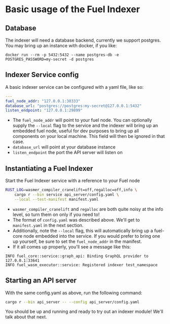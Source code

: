 # Basic usage of the Fuel Indexer

## Database

The indexer will need a database backend, currently we support postgres. You may bring up an instance with docker, if you like:

`docker run --rm -p 5432:5432 --name postgres-db -e POSTGRES_PASSWORD=my-secret -d postgres`

## Indexer Service config

A basic indexer service can be configured with a yaml file, like so:

```yaml
---
fuel_node_addr: "127.0.0.1:30333"
database_url: "postgres://postgres:my-secret@127.0.0.1:5432"
listen_endpoint: "127.0.0.1:29899"
```

- The `fuel_node_addr` will point to your fuel node. You can optionally supply the `--local` flag to the service and the indexer will bring up an embedded fuel node, useful for dev purposes to bring up all components on your local machine. This field will then be ignored in that case.
- `database_url` will point at your database instance
- `listen_endpoint` the port the API server will listen on

## Instantiating a Fuel Indexer

Start the Fuel Indexer service with a reference to your Fuel node

```bash
RUST_LOG=wasmer_compiler_cranelift=off,regalloc=off,info \
    cargo r --bin service api_server/config.yaml \
    --local --test-manifest manifest.yaml
```

- `wasmer_compiler_cranelift` and `regalloc` are both quite noisy at the info level, so turn them on only if you need to!
- The format of `config.yaml` was described above. We'll get to `manifest.yaml` in the next section.
- Additionally, note the `--local` flag, this will automatically bring up a fuel-core node embedded into the service. If you would prefer to bring one up yourself, be sure to set the `fuel_node_addr` in the manifest.
- If it all comes up properly, you'll see a message like this:

```console
INFO fuel_core::service::graph_api: Binding GraphQL provider to 127.0.0.1:33641
INFO fuel_wasm_executor::service: Registered indexer test_namespace
```

## Starting an API server

With the same config.yaml as above, run the following command:

```bash
cargo r --bin api_server -- --config api_server/config.yaml
```

You should be up and running and ready to try out an indexer module! We'll talk about that next.
